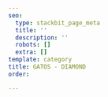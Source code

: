 ```yaml
---
seo:
  type: stackbit_page_meta
  title: ''
  description: ''
  robots: []
  extra: []
template: category
title: GATOS - DIAMOND
order: 

---
```

